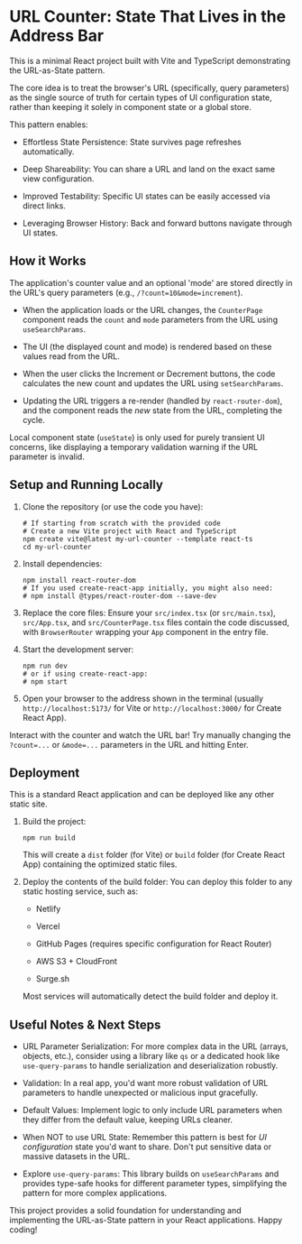 # URL Counter: State That Lives in the Address Bar

This is a minimal React project built with Vite and TypeScript demonstrating the URL-as-State pattern.

The core idea is to treat the browser's URL (specifically, query parameters) as the single source of truth for certain types of UI configuration state, rather than keeping it solely in component state or a global store.

This pattern enables:

*   Effortless State Persistence: State survives page refreshes automatically.
    
*   Deep Shareability: You can share a URL and land on the exact same view configuration.
    
*   Improved Testability: Specific UI states can be easily accessed via direct links.
    
*   Leveraging Browser History: Back and forward buttons navigate through UI states.
    

## How it Works 

The application's counter value and an optional 'mode' are stored directly in the URL's query parameters (e.g., `/?count=10&mode=increment`).

*   When the application loads or the URL changes, the `CounterPage` component reads the `count` and `mode` parameters from the URL using `useSearchParams`.
    
*   The UI (the displayed count and mode) is rendered based on these values read from the URL.
    
*   When the user clicks the Increment or Decrement buttons, the code calculates the new count and updates the URL using `setSearchParams`.
    
*   Updating the URL triggers a re-render (handled by `react-router-dom`), and the component reads the _new_ state from the URL, completing the cycle.
    

Local component state (`useState`) is only used for purely transient UI concerns, like displaying a temporary validation warning if the URL parameter is invalid.

## Setup and Running Locally

1.  Clone the repository (or use the code you have):
    
        # If starting from scratch with the provided code
        # Create a new Vite project with React and TypeScript
        npm create vite@latest my-url-counter --template react-ts
        cd my-url-counter
        
    
2.  Install dependencies:
    
        npm install react-router-dom
        # If you used create-react-app initially, you might also need:
        # npm install @types/react-router-dom --save-dev
        
    
3.  Replace the core files: Ensure your `src/index.tsx` (or `src/main.tsx`), `src/App.tsx`, and `src/CounterPage.tsx` files contain the code discussed, with `BrowserRouter` wrapping your `App` component in the entry file.
    
4.  Start the development server:
    
        npm run dev
        # or if using create-react-app:
        # npm start
        
    
5.  Open your browser to the address shown in the terminal (usually `http://localhost:5173/` for Vite or `http://localhost:3000/` for Create React App).
    

Interact with the counter and watch the URL bar! Try manually changing the `?count=...` or `&mode=...` parameters in the URL and hitting Enter.

## Deployment

This is a standard React application and can be deployed like any other static site.

1.  Build the project:
    
        npm run build
        
    
    This will create a `dist` folder (for Vite) or `build` folder (for Create React App) containing the optimized static files.
    
2.  Deploy the contents of the build folder: You can deploy this folder to any static hosting service, such as:
    
    *   Netlify
        
    *   Vercel
        
    *   GitHub Pages (requires specific configuration for React Router)
        
    *   AWS S3 + CloudFront
        
    *   Surge.sh
        
    
    Most services will automatically detect the build folder and deploy it.
    

## Useful Notes & Next Steps

*   URL Parameter Serialization: For more complex data in the URL (arrays, objects, etc.), consider using a library like `qs` or a dedicated hook like `use-query-params` to handle serialization and deserialization robustly.
    
*   Validation: In a real app, you'd want more robust validation of URL parameters to handle unexpected or malicious input gracefully.
    
*   Default Values: Implement logic to only include URL parameters when they differ from the default value, keeping URLs cleaner.
    
*   When NOT to use URL State: Remember this pattern is best for _UI configuration_ state you'd want to share. Don't put sensitive data or massive datasets in the URL.
    
*   Explore `use-query-params`: This library builds on `useSearchParams` and provides type-safe hooks for different parameter types, simplifying the pattern for more complex applications.
    

This project provides a solid foundation for understanding and implementing the URL-as-State pattern in your React applications. Happy coding!
